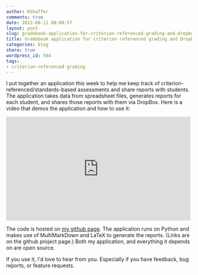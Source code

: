 ```yaml
---
author: KShaffer
comments: true
date: 2012-08-11 08:08:57
layout: post
slug: gradebook-application-for-criterion-referenced-grading-and-dropbox
title: Gradebook application for criterion-referenced grading and DropBox
categories: blog
share: true
wordpress_id: 564
tags:
- criterion-referenced grading
---
```


I put together an application this week to help me keep track of criterion-referenced/standards-based assessments and share reports with students. The application takes data from spreadsheet files, generates reports for each student, and shares those reports with them via DropBox. Here is a video that demos the application and how to use it:



<iframe src="http://player.vimeo.com/video/47241244" width="500" height="281" frameborder="0" webkitAllowFullScreen mozallowfullscreen allowFullScreen></iframe>


The code is hosted on [my github page](http://github.com/kshaffer/gradebook). The application runs on Python and makes use of MultiMarkDown and LaTeX to generate the reports. (Links are on the github project page.) Both my application, and everything it depends on are open source.

If you use it, I'd love to hear from you. Especially if you have feedback, bug reports, or feature requests.
